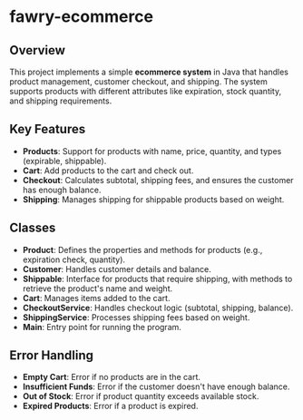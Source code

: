 # fawry-ecommerce

## Overview

This project implements a simple **ecommerce system** in Java that handles product management, customer checkout, and shipping. The system supports products with different attributes like expiration, stock quantity, and shipping requirements.

## Key Features

- **Products**: Support for products with name, price, quantity, and types (expirable, shippable).
- **Cart**: Add products to the cart and check out.
- **Checkout**: Calculates subtotal, shipping fees, and ensures the customer has enough balance.
- **Shipping**: Manages shipping for shippable products based on weight.

## Classes

- **Product**: Defines the properties and methods for products (e.g., expiration check, quantity).
- **Customer**: Handles customer details and balance.
- **Shippable**: Interface for products that require shipping, with methods to retrieve the product's name and weight.
- **Cart**: Manages items added to the cart.
- **CheckoutService**: Handles checkout logic (subtotal, shipping, balance).
- **ShippingService**: Processes shipping fees based on weight.
- **Main**: Entry point for running the program.

## Error Handling

- **Empty Cart**: Error if no products are in the cart.
- **Insufficient Funds**: Error if the customer doesn't have enough balance.
- **Out of Stock**: Error if product quantity exceeds available stock.
- **Expired Products**: Error if a product is expired.
